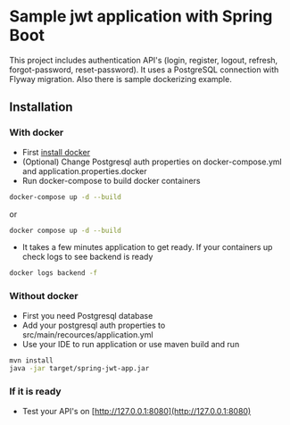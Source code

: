 # Sample jwt application with Spring Boot

This project includes authentication API's (login, register, logout, refresh, forgot-password, reset-password). It uses a PostgreSQL connection with Flyway migration.
Also there is sample dockerizing example.

## Installation

### With docker
- First [install docker](https://docs.docker.com/engine/install/)
- (Optional) Change Postgresql auth properties on docker-compose.yml and application.properties.docker
- Run docker-compose to build docker containers
```bash
docker-compose up -d --build
```
or
```bash
docker compose up -d --build
```
- It takes a few minutes application to get ready. If your containers up check logs to see backend is ready
```bash
docker logs backend -f 
```

### Without docker
- First you need Postgresql database
- Add your postgresql auth properties to src/main/recources/application.yml
- Use your IDE to run application or use maven build and run

```bash
mvn install
java -jar target/spring-jwt-app.jar
```

### If it is ready
- Test your API's on [http://127.0.0.1:8080](http://127.0.0.1:8080)
